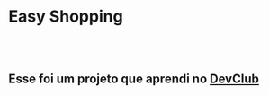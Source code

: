 <h1> Easy Shopping</h1>
<br>
<br>
<h2> Esse foi um projeto que aprendi no <a href="https://rodolfomori.com.br/devlub">DevClub</a></h2>

